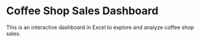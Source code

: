# Coffee Shop Sales Dashboard
This is an interactive dashboard in Excel to explore and analyze coffee shop sales.
